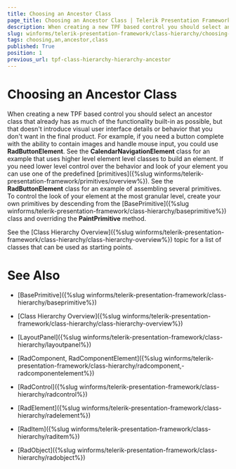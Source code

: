 ```yaml
---
title: Choosing an Ancestor Class
page_title: Choosing an Ancestor Class | Telerik Presentation Framework
description: When creating a new TPF based control you should select an ancestor class that already has as much of the functionality built-in as possible.
slug: winforms/telerik-presentation-framework/class-hierarchy/choosing-an-ancestor-class
tags: choosing,an,ancestor,class
published: True
position: 1
previous_url: tpf-class-hierarchy-hierarchy-ancestor
---
```


# Choosing an Ancestor Class


When creating a new TPF based control you should select an ancestor class that already has as much of the functionality built-in as possible, but that doesn't introduce visual user interface details or behavior that you don't want in the final product. For example, if you need a button complete with the ability to contain images and handle mouse input, you could use __RadButtonElement__. See the __CalendarNavigationElement__ class for an example that uses higher level element level classes to build an element. If you need lower level control over the behavior and look of your element you can use one of the predefined [primitives]({%slug winforms/telerik-presentation-framework/primitives/overview%}). See the __RadButtonElement__ class for an example of assembling several primitives. To control the look of your element at the most granular level, create your own primitives by descending from the [BasePrimitive]({%slug winforms/telerik-presentation-framework/class-hierarchy/baseprimitive%}) class and overriding the __PaintPrimitive__ method.

See the [Class Hierarchy Overview]({%slug winforms/telerik-presentation-framework/class-hierarchy/class-hierarchy-overview%}) topic for a list of classes that can be used as starting points. 

# See Also
* [BasePrimitive]({%slug winforms/telerik-presentation-framework/class-hierarchy/baseprimitive%})

* [Class Hierarchy Overview]({%slug winforms/telerik-presentation-framework/class-hierarchy/class-hierarchy-overview%})

* [LayoutPanel]({%slug winforms/telerik-presentation-framework/class-hierarchy/layoutpanel%})

* [RadComponent, RadComponentElement]({%slug winforms/telerik-presentation-framework/class-hierarchy/radcomponent,-radcomponentelement%})

* [RadControl]({%slug winforms/telerik-presentation-framework/class-hierarchy/radcontrol%})

* [RadElement]({%slug winforms/telerik-presentation-framework/class-hierarchy/radelement%})

* [RadItem]({%slug winforms/telerik-presentation-framework/class-hierarchy/raditem%})

* [RadObject]({%slug winforms/telerik-presentation-framework/class-hierarchy/radobject%})

